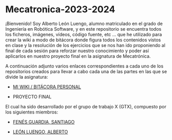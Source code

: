 # Mecatronica-2023-2024

¡Bienvenido! Soy Alberto León Luengo, alumno matriculado en el grado de Ingeniería en Robótica Software, y en este repositorio se encuentra todos los ficheros, imágenes, vídeos, código fuente, etc ... que he utilizado para crear la wiki a modo de bitácora donde figura todos los contenidos vistos en clase y la resolución de los ejercicios que se nos han ido proponiendo al final de cada sesión para reforzar nuestro conocimiento y poder así aplicarlos en nuestro proyecto final en la asignatura de Mecatrónica.

A continuación adjunto varios enlaces correspondientes a cada uno de los repositorios creados para llevar a cabo cada una de las partes en las que se divide la asignatura:

* [MI WIKI / BITÁCORA PERSONAL](https://github.com/aleon2020/Mecatronica-2023-2024/wiki)

* PROYECTO FINAL

El cual ha sido desarrollado por el grupo de trabajo X (GTX), compuesto por los siguientes miembros:

* [FENÉS GUARDIA, SANTIAGO](https://github.com/santtfg)

* [LEÓN LUENGO, ALBERTO](https://github.com/aleon2020)